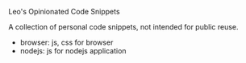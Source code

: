 Leo's Opinionated Code Snippets

A collection of personal code snippets, not intended for public reuse.


- browser: js, css for browser
- nodejs: js for nodejs application